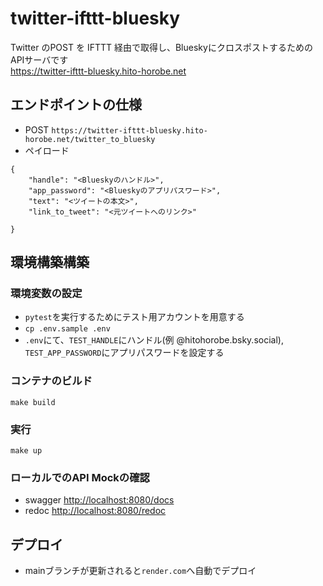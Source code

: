 # twitter-ifttt-bluesky
Twitter のPOST を IFTTT 経由で取得し、BlueskyにクロスポストするためのAPIサーバです  
https://twitter-ifttt-bluesky.hito-horobe.net

## エンドポイントの仕様
- POST `https://twitter-ifttt-bluesky.hito-horobe.net/twitter_to_bluesky`
- ペイロード
```
{
    "handle": "<Blueskyのハンドル>",
    "app_password": "<Blueskyのアプリパスワード>",
    "text": "<ツイートの本文>",
    "link_to_tweet": "<元ツイートへのリンク>"

}
```

## 環境構築構築
### 環境変数の設定
- `pytest`を実行するためにテスト用アカウントを用意する
- `cp .env.sample .env`
- `.env`にて、`TEST_HANDLE`にハンドル(例 @hitohorobe.bsky.social), `TEST_APP_PASSWORD`にアプリパスワードを設定する

### コンテナのビルド
`make build`

### 実行
`make up`

### ローカルでのAPI Mockの確認
- swagger [http://localhost:8080/docs](http://localhost:8080/docs)
- redoc [http://localhost:8080/redoc](http://localhost:8080/redoc)


## デプロイ
- mainブランチが更新されると`render.com`へ自動でデプロイ
